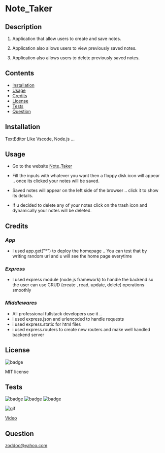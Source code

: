 # Note_Taker

## Description

1. Application that allow users to create and save notes.

1. Application also allows users to view previously saved notes.

1. Application also allows users to delete previously saved notes.

## Contents

* [Installation](#installation)
* [Usage](#usage)
* [Credits](#credits)
* [License](#license)
* [Tests](#tests)
* [Question](#question)
                 
## Installation

TextEditor Like Vscode, Node.js ...
                
## Usage
 * Go to the website [Note_Taker](https://aqueous-ridge-05180.herokuapp.com)

 * Fill the inputs with whatever you want then a floppy disk icon will appear .. once its clicked your notes will be saved.

*  Saved notes will appear on the left side of the browser .. click it to show its details.

* If u decided to delete any of your notes click on the trash icon and dynamically your notes will be deleted.

## Credits
 
### *App*
* I used app.get("*") to deploy the homepage .. You can test that by writing random url and u will see the home page everytime 

### *Express*
* I used express module (node.js framework) to handle the backend  so the user can use CRUD (create , read, update, delete) operations smoothly

### *Middlewares*
* All professional fullstack developers use it .. 
* i used express.json and urlencoded to handle requests
* i used express.static for html files
* i used express.routers to create new routers and make well handled backend server


## License
![badge](https://img.shields.io/badge/Moddoo-ahmed-teal)

MIT license 
                
## Tests

![badge](https://img.shields.io/badge/License-MIT-yellowgreen)
![badge](https://img.shields.io/badge/dependencies-upto_date-hotpink)
![badge](https://img.shields.io/badge/Version-v1.0.0-blue)

![gif](https://camo.githubusercontent.com/655f5a96b5b6ccb833dbb6e1c77696276a9bd0fb/68747470733a2f2f6d656469612e67697068792e636f6d2f6d656469612f55516c66595175674437726d6363776c76392f67697068792e676966)

[Video](https://ttprivatenew.s3.amazonaws.com/pulse/zoddoo/attachments/12781692/TinyTake19-03-2020-06-59-52.mp4)
                
## Question

zoddoo@yahoo.com
